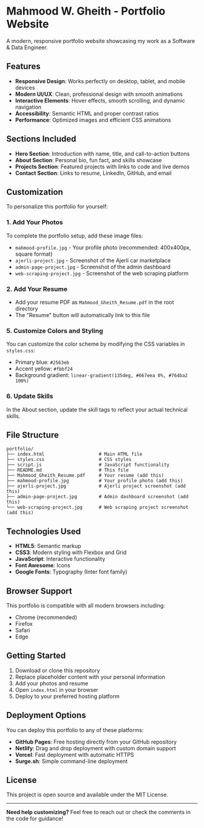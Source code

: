 # Mahmood W. Gheith - Portfolio Website

A modern, responsive portfolio website showcasing my work as a Software & Data Engineer.

## Features

- **Responsive Design**: Works perfectly on desktop, tablet, and mobile devices
- **Modern UI/UX**: Clean, professional design with smooth animations
- **Interactive Elements**: Hover effects, smooth scrolling, and dynamic navigation
- **Accessibility**: Semantic HTML and proper contrast ratios
- **Performance**: Optimized images and efficient CSS animations

## Sections Included

- **Hero Section**: Introduction with name, title, and call-to-action buttons
- **About Section**: Personal bio, fun fact, and skills showcase
- **Projects Section**: Featured projects with links to code and live demos
- **Contact Section**: Links to resume, LinkedIn, GitHub, and email

## Customization

To personalize this portfolio for yourself:

### 1. Add Your Photos

To complete the portfolio setup, add these image files:

- `mahmood-profile.jpg` - Your profile photo (recommended: 400x400px, square format)
- `ajerli-project.jpg` - Screenshot of the Ajerli car marketplace
- `admin-page-project.jpg` - Screenshot of the admin dashboard
- `web-scraping-project.jpg` - Screenshot of the web scraping platform

### 2. Add Your Resume

- Add your resume PDF as `Mahmood_Gheith_Resume.pdf` in the root directory
- The "Resume" button will automatically link to this file

### 5. Customize Colors and Styling

You can customize the color scheme by modifying the CSS variables in `styles.css`:

- Primary blue: `#2563eb`
- Accent yellow: `#fbbf24`
- Background gradient: `linear-gradient(135deg, #667eea 0%, #764ba2 100%)`

### 6. Update Skills

In the About section, update the skill tags to reflect your actual technical skills.

## File Structure

```
portfolio/
├── index.html                    # Main HTML file
├── styles.css                    # CSS styles
├── script.js                     # JavaScript functionality
├── README.md                     # This file
├── Mahmood_Gheith_Resume.pdf     # Your resume (add this)
├── mahmood-profile.jpg           # Your profile photo (add this)
├── ajerli-project.jpg            # Ajerli project screenshot (add this)
├── admin-page-project.jpg        # Admin dashboard screenshot (add this)
└── web-scraping-project.jpg      # Web scraping project screenshot (add this)
```

## Technologies Used

- **HTML5**: Semantic markup
- **CSS3**: Modern styling with Flexbox and Grid
- **JavaScript**: Interactive functionality
- **Font Awesome**: Icons
- **Google Fonts**: Typography (Inter font family)

## Browser Support

This portfolio is compatible with all modern browsers including:
- Chrome (recommended)
- Firefox
- Safari
- Edge

## Getting Started

1. Download or clone this repository
2. Replace placeholder content with your personal information
3. Add your photos and resume
4. Open `index.html` in your browser
5. Deploy to your preferred hosting platform

## Deployment Options

You can deploy this portfolio to any of these platforms:

- **GitHub Pages**: Free hosting directly from your GitHub repository
- **Netlify**: Drag and drop deployment with custom domain support
- **Vercel**: Fast deployment with automatic HTTPS
- **Surge.sh**: Simple command-line deployment

## License

This project is open source and available under the MIT License.

---

**Need help customizing?** Feel free to reach out or check the comments in the code for guidance!
#
